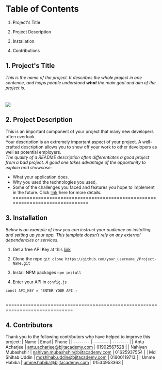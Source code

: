 # Table of Contents

1. Project's Title

2. Project Description

3. Installation

4. Contributions

## 1. Project's Title

*This is the name of the project. It describes the whole project in one sentence, and helps
people understand **what** the main goal and aim of the project is.*

![](https://d2slcw3kip6qmk.cloudfront.net/marketing/blog/2017Q2/project-planning-header@2x.png)
==============================================================================

## 2. Project Description
This is an important component of your project that many new developers often overlook.<br>
Your description is an extremely important aspect of your project. A well-crafted description 
allows you to show off your work to other developers as well as potential employers.<br>
*The quality of a README description often differentiates a good project from a bad project.
A good one takes advantage of the opportunity to explain and showcase:*
* What your application does,
* Why you used the technologies you used,
* Some of the challenges you faced and features you hope to implement in the future.
Click [link](https://bjitacademy.com/) here for more details.
==============================================================================

## 3. Installation
_Below is an example of how you can instruct your audience on installing and setting up your
app. This template doesn't rely on any external dependencies or services._
1. Get a free API Key at this [link](https://bjitacademy.com/)

2. Clone the repo 
`git clone https://github.com/your_username_/Project-Name.git`

3. Install NPM packages `npm install`

4. Enter your API in `config.js`
```
const API_KEY = 'ENTER YOUR API';
```
<br>
==============================================================================

## 4. Contributors
Thank you to the following contributors who have helped to improve this project:
| Name | Email | Phone |
| -------- | -------- | -------- |
| Antu Acharjee | antu.acharjee@bjitacademy.com  | 01902567528 |
| Nahiyan Mubashshir | nahiyan.mubashshir@bjitacademy.com | 01625937554 |
| Md Shihab Uddin | mdshihab.uddin@bjitacademy.com | 01600119713 |
| Umme Habiba | umme.habiba@bjitacademy.com | 01534953363 |
